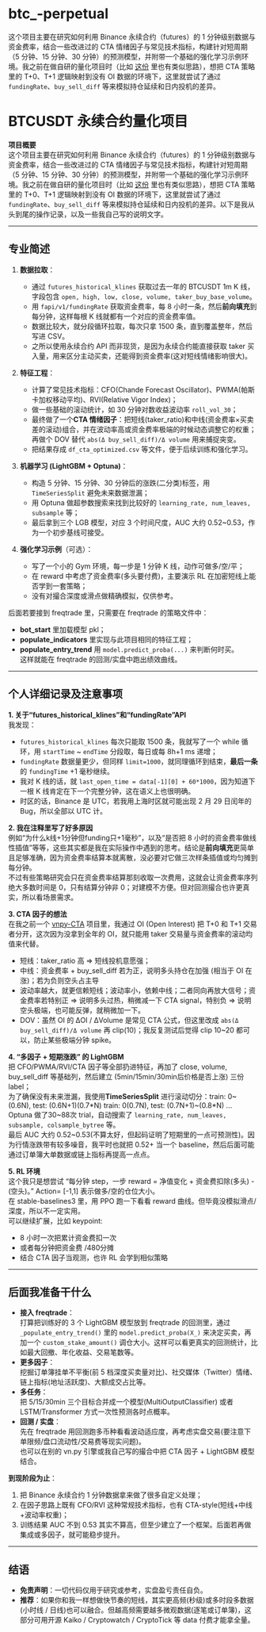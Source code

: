# btc_-perpetual
这个项目主要在研究如何利用 Binance 永续合约（futures）的 1 分钟级别数据与资金费率，结合一些改进过的 CTA 情绪因子与常见技术指标，构建针对短周期（5 分钟、15 分钟、30 分钟）的预测模型，并附带一个基础的强化学习示例环境。我之前在做自研的量化项目时（比如 [这份](https://github.com/jinwukong/-vnpy-CTA-) 里也有类似思路），想把 CTA 策略里的 T+0、T+1 逻辑映射到没有 OI 数据的环境下，这里就尝试了通过 `fundingRate`、`buy_sell_diff` 等来模拟持仓延续和日内投机的差异。

# BTCUSDT 永续合约量化项目

**项目概要**  
这个项目主要在研究如何利用 Binance 永续合约（futures）的 1 分钟级别数据与资金费率，结合一些改进过的 CTA 情绪因子与常见技术指标，构建针对短周期（5 分钟、15 分钟、30 分钟）的预测模型，并附带一个基础的强化学习示例环境。我之前在做自研的量化项目时（比如 [这份](https://github.com/jinwukong/-vnpy-CTA-) 里也有类似思路），想把 CTA 策略里的 T+0、T+1 逻辑映射到没有 OI 数据的环境下，这里就尝试了通过 `fundingRate`、`buy_sell_diff` 等来模拟持仓延续和日内投机的差异。以下是我从头到尾的操作记录，以及一些我自己写的说明文字。

---

## 专业简述

1. **数据拉取**：  
   - 通过 `futures_historical_klines` 获取过去一年的 BTCUSDT 1m K 线，字段包含 `open, high, low, close, volume, taker_buy_base_volume`。  
   - 用 `fapi/v1/fundingRate` 获取资金费率，每 8 小时一条，然后**前向填充**到每分钟，这样每根 K 线就都有一个对应的资金费率值。  
   - 数据比较大，就分段循环拉取，每次只拿 1500 条，直到覆盖整年，然后写进 CSV。  
   - 之所以使用永续合约 API 而非现货，是因为永续合约能直接获取 taker 买入量，用来区分主动买卖，还能得到资金费率(这对短线情绪影响很大)。

2. **特征工程**：  
   - 计算了常见技术指标：CFO(Chande Forecast Oscillator)、PWMA(帕斯卡加权移动平均)、RVI(Relative Vigor Index)；  
   - 做一些基础的滚动统计，如 30 分钟对数收益波动率 `roll_vol_30`；  
   - 最终做了一个**CTA 情绪因子**：把短线(taker_ratio)和中线(资金费率×买卖差的滚动)组合，并在波动率高或资金费率极端的时候动态调整它的权重；再做个 DOV 替代 `abs(Δ buy_sell_diff)/Δ volume` 用来捕捉突变。  
   - 把结果存成 `df_cta_optimized.csv` 等文件，便于后续训练和强化学习。

3. **机器学习 (LightGBM + Optuna)**：  
   - 构造 5 分钟、15 分钟、30 分钟后的涨跌(二分类)标签，用 `TimeSeriesSplit` 避免未来数据泄漏；  
   - 用 Optuna 做超参数搜索来找到比较好的 `learning_rate, num_leaves, subsample` 等；  
   - 最后拿到三个 LGB 模型，对应 3 个时间尺度，AUC 大约 0.52~0.53，作为一个初步基线可接受。

4. **强化学习示例**（可选）：  
   - 写了一个小的 Gym 环境，每一步是 1 分钟 K 线，动作可做多/空/平；  
   - 在 reward 中考虑了资金费率(多头要付费)，主要演示 RL 在加密短线上能否学到一套策略；  
   - 没有对撮合深度或滑点做精确模拟，仅供参考。

后面若要接到 freqtrade 里，只需要在 freqtrade 的策略文件中：  
- **bot_start** 里加载模型 pkl；  
- **populate_indicators** 里实现与此项目相同的特征工程；  
- **populate_entry_trend** 用 `model.predict_proba(...)` 来判断何时买。  
这样就能在 freqtrade 的回测/实盘中跑出绩效曲线。

---

## 个人详细记录及注意事项

**1. 关于“futures_historical_klines”和“fundingRate”API**  
我发现：  
- `futures_historical_klines` 每次只能取 1500 条，我就写了一个 while 循环，用 `startTime` ~ `endTime` 分段取，每日或每 8h+1 ms 递增；  
- `fundingRate` 数据量更少，但同样 `limit=1000`，就同理循环到结束，**最后一条**的 `fundingTime` +1 毫秒继续。  
- 我对 K 线的话，就 `last_open_time = data[-1][0] + 60*1000`，因为知道下一根 K 线肯定在下一个完整分钟，这在语义上也很明确。  
- 时区的话，Binance 是 UTC，若我用上海时区就可能出现 2 月 29 日闰年的 Bug，所以全部以 UTC 计。

**2. 我在注释里写了好多原因**  
例如“为什么k线+1分钟但funding只+1毫秒”，以及“是否把 8 小时的资金费率做线性插值”等等，这些其实都是我在实际操作中遇到的思考。结论是**前向填充**更简单且足够准确，因为资金费率结算本就离散，没必要对它做三次样条插值或均匀摊到每分钟。  
不过有些策略研究会只在资金费率结算那刻收取一次费用，这就会让资金费率序列绝大多数时间是 0，只有结算分钟非 0；对建模不方便。但对回测撮合也许更真实，所以看场景需求。

**3. CTA 因子的想法**  
在我之前一个 [vnpy-CTA](https://github.com/jinwukong/-vnpy-CTA-) 项目里，我通过 OI (Open Interest) 把 T+0 和 T+1 交易者分开，这次因为没拿到全年的 OI，就只能用 taker 交易量与资金费率的滚动均值来代替。  
- 短线：taker_ratio 高 => 短线投机意愿强；  
- 中线：资金费率 + buy_sell_diff 若为正，说明多头持仓在加强 (相当于 OI 在涨)；若为负则空头占主导  
- 波动率越大，就更信赖短线；波动率小，依赖中线；二者同向再放大信号；资金费率若特别正 => 说明多头过热，稍微减一下 CTA signal，特别负 => 说明空头极端，也可能反弹，就稍微加一下。  
- DOV：虽然 OI 的 ΔOI / ΔVolume 是常见 CTA 公式，但这里改成 `abs(Δ buy_sell_diff)/Δ volume` 再 clip(10)；我反复测试后觉得 clip 10~20 都可以，防止某些极端分钟 spike。

**4. “多因子 + 短期涨跌” 的 LightGBM**  
把 CFO/PWMA/RVI/CTA 因子等全部扔进特征，再加了 close, volume, buy_sell_diff 等基础列，然后建立 (5min/15min/30min后价格是否上涨) 三份 label；  
为了确保没有未来泄漏，我使用**TimeSeriesSplit** 进行滚动切分：train: 0~(0.6N), test: (0.6N+1)(0.7*N) train: 0(0.7N), test: (0.7N+1)~(0.8*N) ...
Optuna 做了30~88次 trial，自动搜索了 `learning_rate, num_leaves, subsample, colsample_bytree` 等。  
最后 AUC 大约 0.52~0.53(不算太好，但起码证明了短期里的一点可预测性)。因为行情涨跌带有较多噪音，我平时也就把 0.52+ 当一个 baseline，然后后面可能通过订单簿大单数据或链上指标再提高一点点。

**5. RL 环境**  
这个我只是想尝试 “每分钟 step，一步 reward = 净值变化 + 资金费扣除(多头) - (空头)。” Action= [-1,1] 表示做多/空的仓位大小。  
在 stable-baselines3 里，用 PPO 跑一下看看 reward 曲线。但毕竟没模拟滑点/深度，所以不一定实用。  
可以继续扩展，比如 keypoint:  
- 8 小时一次把累计资金费扣一次  
- 或者每分钟把资金费 /480分摊  
- 结合 CTA 因子当观测，也许 RL 会学到相似策略

---

## 后面我准备干什么

- **接入 freqtrade**：  
  打算把训练好的 3 个 LightGBM 模型放到 freqtrade 的回测里，通过 `_populate_entry_trend()` 里的 `model.predict_proba(X_)` 来决定买卖，再加一个 `custom_stake_amount()` 调仓大小。这样可以看更真实的回测统计，比如最大回撤、年化收益、交易笔数等。  
- **更多因子**：  
  挖掘订单簿挂单不平衡(前 5 档深度买卖量对比)、社交媒体（Twitter）情绪、链上指标(地址活跃度)、大额成交占比等。  
- **多任务**：  
  把 5/15/30min 三个目标合并成一个模型(MultiOutputClassifier) 或者 LSTM/Transformer 方式一次性预测各时点概率。  
- **回测 / 实盘**：  
  先在 freqtrade 用回测跑多币种看看波动适应度，再考虑实盘交易(要注意下单限频/盘口流动性/交易费等现实问题)。  
  也可以在别的 vn.py 引擎或我自己写的撮合中把 CTA 因子 + LightGBM 模型结合。

**到现阶段为止**：  
1. 把 Binance 永续合约 1 分钟数据拿来做了很多自定义处理；  
2. 在因子思路上既有 CFO/RVI 这种常规技术指标，也有 CTA-style(短线+中线+波动率权重)；  
3. 训练结果 AUC 不到 0.53 其实不算高，但至少建立了一个框架。后面若再做集成或多因子，就可能稳步提升。

---

## 结语

- **免责声明**：一切代码仅用于研究或参考，实盘盈亏责任自负。  
- **推荐**：如果你和我一样想做快节奏的短线，其实更高频(秒级)或多时段多数据(小时线 / 日线)也可以融合。但越高频需要越多微观数据(逐笔或订单簿)，这部分可用开源 Kaiko / Cryptowatch / CryptoTick 等 data 付费才能拿全量。  
